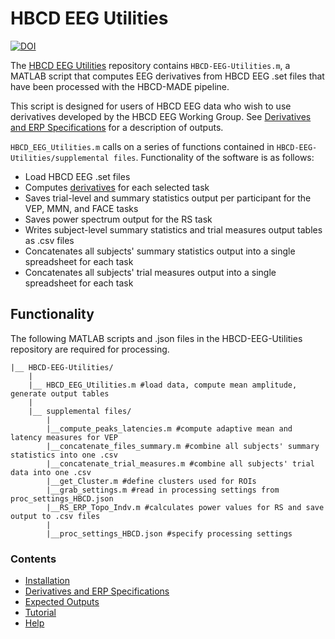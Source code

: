 # HBCD EEG Utilities

[![DOI](https://zenodo.org/badge/DOI/10.5281/zenodo.15483798.svg)](https://doi.org/10.5281/zenodo.15483798)

The [HBCD EEG Utilities](https://github.com/Child-Development-Lab/HBCD-EEG-Utilities) repository contains `HBCD-EEG-Utilities.m`, a MATLAB script that computes EEG derivatives from HBCD EEG .set files that have been processed with the HBCD-MADE pipeline. 

This script is designed for users of HBCD EEG data who wish to use derivatives developed by the HBCD EEG Working Group. See [Derivatives and ERP Specifications](https://childdevlab-hbcd-eeg-utilities.readthedocs.io/en/latest/derivatives_ERPspecs/) for a description of outputs.  

`HBCD_EEG_Utilities.m` calls on a series of functions contained in `HBCD-EEG-Utilities/supplemental files`.
Functionality of the software is as follows:

- Load HBCD EEG .set files 
- Computes [derivatives](https://hbcd-eeg-utilities.readthedocs.io/en/latest/derivatives_ERPspecs/) for each selected task 
- Saves trial-level and summary statistics output per participant for the VEP, MMN, and FACE tasks 
- Saves power spectrum output for the RS task 
- Writes subject-level summary statistics and trial measures output tables as .csv files 
- Concatenates all subjects' summary statistics output into a single spreadsheet for each task 
- Concatenates all subjects' trial measures output into a single spreadsheet for each task

## Functionality

The following MATLAB scripts and .json files in the HBCD-EEG-Utilities repository are required for processing. 

    |__ HBCD-EEG-Utilities/
        |
        |__ HBCD_EEG_Utilities.m #load data, compute mean amplitude, generate output tables
        |
        |__ supplemental files/
            |
            |__compute_peaks_latencies.m #compute adaptive mean and latency measures for VEP
            |__concatenate_files_summary.m #combine all subjects' summary statistics into one .csv
            |__concatenate_trial_measures.m #combine all subjects' trial data into one .csv
            |__get_Cluster.m #define clusters used for ROIs
            |__grab_settings.m #read in processing settings from proc_settings_HBCD.json
            |__RS_ERP_Topo_Indv.m #calculates power values for RS and save output to .csv files
            |
            |__proc_settings_HBCD.json #specify processing settings
            
            
### Contents 

- [Installation](https://hbcd-eeg-utilities.readthedocs.io/en/latest/installation/)
- [Derivatives and ERP Specifications](https://hbcd-eeg-utilities.readthedocs.io/en/latest/derivatives_ERPspecs/)
- [Expected Outputs](https://hbcd-eeg-utilities.readthedocs.io/en/latest/expected-outputs/)
- [Tutorial](https://hbcd-eeg-utilities.readthedocs.io/en/latest/tutorial/)
- [Help](https://hbcd-eeg-utilities.readthedocs.io/en/latest/help/)